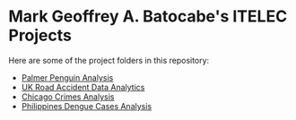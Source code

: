 # Mark Geoffrey A. Batocabe's ITELEC Projects 

Here are some of the project folders in this repository:


- [Palmer Penguin Analysis](https://github.com/geoffreymamcer/ITELEC_Activities/tree/main/Palmer%20Penguin)
- [UK Road Accident Data Analytics](https://github.com/geoffreymamcer/ITELEC_Activities/tree/main/UK%20ROAD%20ACCIDENT%20DATA%20ANALYTICS)
- [Chicago Crimes Analysis](https://github.com/geoffreymamcer/ITELEC_Activities/tree/main/Chicago)
- [Philippines Dengue Cases Analysis](https://github.com/geoffreymamcer/ITELEC_Activities/tree/main/Dengue%20Cases%20Activity)




